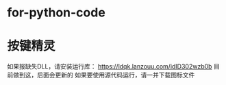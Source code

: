 # for-python-code
# 按键精灵
如果报缺失DLL，请安装运行库：
https://ldqk.lanzouu.com/idID302wzb0b
目前做到这，后面会更新的
如果要使用源代码运行，请一并下载图标文件
